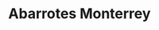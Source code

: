 ---
title: "Abarrotes Monterrey"
url: /tenosique-de-pino-suarez/abarrotes-monterrey-calle-26-2/
shop: Supermarkt
---